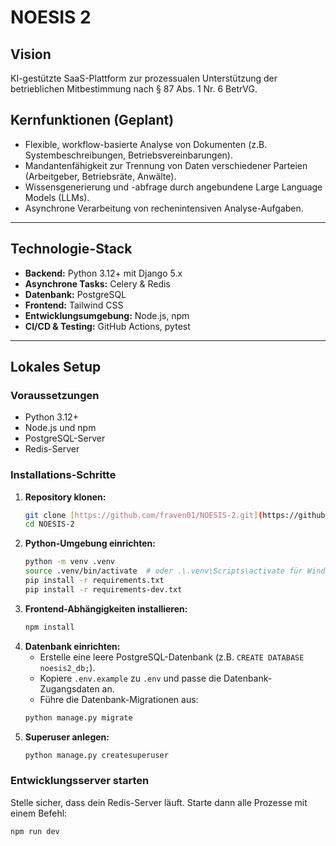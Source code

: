 # NOESIS 2

## Vision
KI-gestützte SaaS-Plattform zur prozessualen Unterstützung der betrieblichen Mitbestimmung nach § 87 Abs. 1 Nr. 6 BetrVG.

## Kernfunktionen (Geplant)
* Flexible, workflow-basierte Analyse von Dokumenten (z.B. Systembeschreibungen, Betriebsvereinbarungen).
* Mandantenfähigkeit zur Trennung von Daten verschiedener Parteien (Arbeitgeber, Betriebsräte, Anwälte).
* Wissensgenerierung und -abfrage durch angebundene Large Language Models (LLMs).
* Asynchrone Verarbeitung von rechenintensiven Analyse-Aufgaben.

---

## Technologie-Stack
* **Backend:** Python 3.12+ mit Django 5.x
* **Asynchrone Tasks:** Celery & Redis
* **Datenbank:** PostgreSQL
* **Frontend:** Tailwind CSS
* **Entwicklungsumgebung:** Node.js, npm
* **CI/CD & Testing:** GitHub Actions, pytest

---

## Lokales Setup

### Voraussetzungen
* Python 3.12+
* Node.js und npm
* PostgreSQL-Server
* Redis-Server

### Installations-Schritte
1.  **Repository klonen:**
    ```bash
    git clone [https://github.com/fraven01/NOESIS-2.git](https://github.com/fraven01/NOESIS-2.git)
    cd NOESIS-2
    ```
2.  **Python-Umgebung einrichten:**
    ```bash
    python -m venv .venv
    source .venv/bin/activate  # oder .\.venv\Scripts\activate für Windows
    pip install -r requirements.txt
    pip install -r requirements-dev.txt
    ```
3.  **Frontend-Abhängigkeiten installieren:**
    ```bash
    npm install
    ```
4.  **Datenbank einrichten:**
    * Erstelle eine leere PostgreSQL-Datenbank (z.B. `CREATE DATABASE noesis2_db;`).
    * Kopiere `.env.example` zu `.env` und passe die Datenbank-Zugangsdaten an.
    * Führe die Datenbank-Migrationen aus:
    ```bash
    python manage.py migrate
    ```
5.  **Superuser anlegen:**
    ```bash
    python manage.py createsuperuser
    ```

### Entwicklungsserver starten
Stelle sicher, dass dein Redis-Server läuft. Starte dann alle Prozesse mit einem Befehl:
```bash
npm run dev